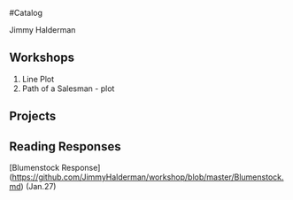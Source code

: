 #Catalog

Jimmy Halderman

## Workshops

1. Line Plot
2. Path of a Salesman - plot

## Projects 


## Reading Responses

[Blumenstock Response] (https://github.com/JimmyHalderman/workshop/blob/master/Blumenstock.md) (Jan.27)

